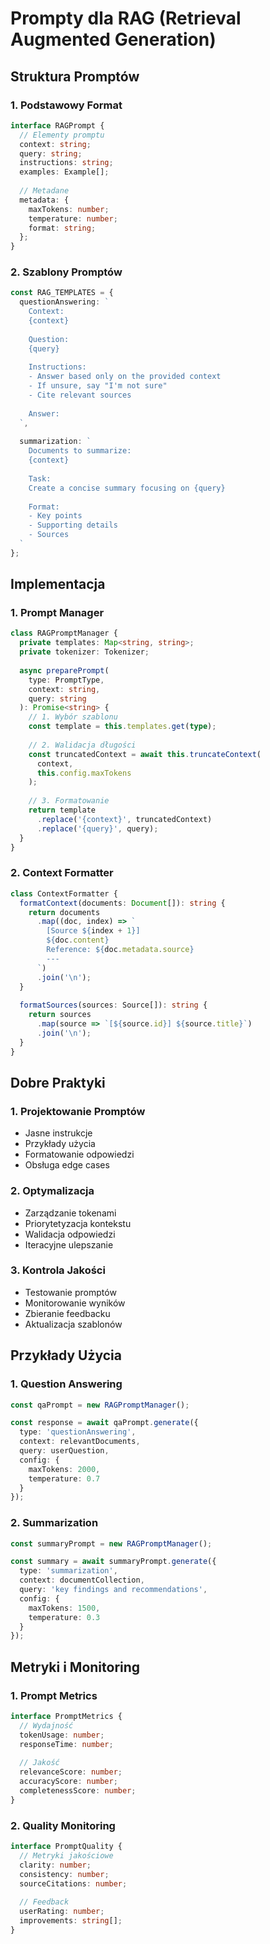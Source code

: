 # Prompty dla RAG (Retrieval Augmented Generation)

## Struktura Promptów

### 1. Podstawowy Format
```typescript
interface RAGPrompt {
  // Elementy promptu
  context: string;
  query: string;
  instructions: string;
  examples: Example[];
  
  // Metadane
  metadata: {
    maxTokens: number;
    temperature: number;
    format: string;
  };
}
```

### 2. Szablony Promptów
```typescript
const RAG_TEMPLATES = {
  questionAnswering: `
    Context:
    {context}
    
    Question:
    {query}
    
    Instructions:
    - Answer based only on the provided context
    - If unsure, say "I'm not sure"
    - Cite relevant sources
    
    Answer:
  `,
  
  summarization: `
    Documents to summarize:
    {context}
    
    Task:
    Create a concise summary focusing on {query}
    
    Format:
    - Key points
    - Supporting details
    - Sources
  `
};
```

## Implementacja

### 1. Prompt Manager
```typescript
class RAGPromptManager {
  private templates: Map<string, string>;
  private tokenizer: Tokenizer;
  
  async preparePrompt(
    type: PromptType,
    context: string,
    query: string
  ): Promise<string> {
    // 1. Wybór szablonu
    const template = this.templates.get(type);
    
    // 2. Walidacja długości
    const truncatedContext = await this.truncateContext(
      context,
      this.config.maxTokens
    );
    
    // 3. Formatowanie
    return template
      .replace('{context}', truncatedContext)
      .replace('{query}', query);
  }
}
```

### 2. Context Formatter
```typescript
class ContextFormatter {
  formatContext(documents: Document[]): string {
    return documents
      .map((doc, index) => `
        [Source ${index + 1}]
        ${doc.content}
        Reference: ${doc.metadata.source}
        ---
      `)
      .join('\n');
  }
  
  formatSources(sources: Source[]): string {
    return sources
      .map(source => `[${source.id}] ${source.title}`)
      .join('\n');
  }
}
```

## Dobre Praktyki

### 1. Projektowanie Promptów
- Jasne instrukcje
- Przykłady użycia
- Formatowanie odpowiedzi
- Obsługa edge cases

### 2. Optymalizacja
- Zarządzanie tokenami
- Priorytetyzacja kontekstu
- Walidacja odpowiedzi
- Iteracyjne ulepszanie

### 3. Kontrola Jakości
- Testowanie promptów
- Monitorowanie wyników
- Zbieranie feedbacku
- Aktualizacja szablonów

## Przykłady Użycia

### 1. Question Answering
```typescript
const qaPrompt = new RAGPromptManager();

const response = await qaPrompt.generate({
  type: 'questionAnswering',
  context: relevantDocuments,
  query: userQuestion,
  config: {
    maxTokens: 2000,
    temperature: 0.7
  }
});
```

### 2. Summarization
```typescript
const summaryPrompt = new RAGPromptManager();

const summary = await summaryPrompt.generate({
  type: 'summarization',
  context: documentCollection,
  query: 'key findings and recommendations',
  config: {
    maxTokens: 1500,
    temperature: 0.3
  }
});
```

## Metryki i Monitoring

### 1. Prompt Metrics
```typescript
interface PromptMetrics {
  // Wydajność
  tokenUsage: number;
  responseTime: number;
  
  // Jakość
  relevanceScore: number;
  accuracyScore: number;
  completenessScore: number;
}
```

### 2. Quality Monitoring
```typescript
interface PromptQuality {
  // Metryki jakościowe
  clarity: number;
  consistency: number;
  sourceCitations: number;
  
  // Feedback
  userRating: number;
  improvements: string[];
}
``` 
